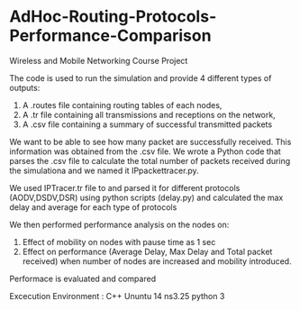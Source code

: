 # AdHoc-Routing-Protocols-Performance-Comparison
Wireless and Mobile Networking Course Project 

The code is used to run the simulation and provide 4 different types of outputs:
1) A .routes file containing routing tables of each nodes,
2) A .tr file containing all transmissions and receptions on the network, 
3) A .csv file containing a summary of successful transmitted packets

We want to be able to see how many packet are successfully received.
This information was obtained from the .csv file. We wrote a Python code that parses the .csv file to calculate the total number of packets received during the simulationa and we named it IPpackettracer.py.

We used IPTracer.tr file to and parsed it for different protocols (AODV,DSDV,DSR) using python scripts (delay.py) and calculated the max delay and average for each type of protocols

We then performed performance analysis on the nodes on:
  1. Effect of mobility on nodes with pause time as 1 sec
  2. Effect on performance (Average Delay, Max Delay and Total packet received)  when number of nodes are increased and mobility introduced.
  
Performace is evaluated and compared

Excecution Environment :
C++
Ununtu 14
ns3.25
python 3
